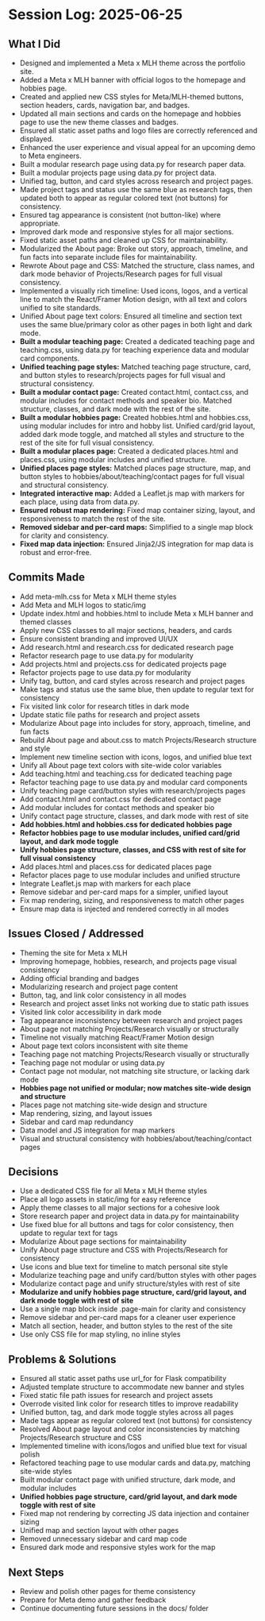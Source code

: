 # Session Log: 2025-06-25

## What I Did
- Designed and implemented a Meta x MLH theme across the portfolio site.
- Added a Meta x MLH banner with official logos to the homepage and hobbies page.
- Created and applied new CSS styles for Meta/MLH-themed buttons, section headers, cards, navigation bar, and badges.
- Updated all main sections and cards on the homepage and hobbies page to use the new theme classes and badges.
- Ensured all static asset paths and logo files are correctly referenced and displayed.
- Enhanced the user experience and visual appeal for an upcoming demo to Meta engineers.
- Built a modular research page using data.py for research paper data.
- Built a modular projects page using data.py for project data.
- Unified tag, button, and card styles across research and project pages.
- Made project tags and status use the same blue as research tags, then updated both to appear as regular colored text (not buttons) for consistency.
- Ensured tag appearance is consistent (not button-like) where appropriate.
- Improved dark mode and responsive styles for all major sections.
- Fixed static asset paths and cleaned up CSS for maintainability.
- Modularized the About page: Broke out story, approach, timeline, and fun facts into separate include files for maintainability.
- Rewrote About page and CSS: Matched the structure, class names, and dark mode behavior of Projects/Research pages for full visual consistency.
- Implemented a visually rich timeline: Used icons, logos, and a vertical line to match the React/Framer Motion design, with all text and colors unified to site standards.
- Unified About page text colors: Ensured all timeline and section text uses the same blue/primary color as other pages in both light and dark mode.
- **Built a modular teaching page:** Created a dedicated teaching page and teaching.css, using data.py for teaching experience data and modular card components.
- **Unified teaching page styles:** Matched teaching page structure, card, and button styles to research/projects pages for full visual and structural consistency.
- **Built a modular contact page:** Created contact.html, contact.css, and modular includes for contact methods and speaker bio. Matched structure, classes, and dark mode with the rest of the site.
- **Built a modular hobbies page:** Created hobbies.html and hobbies.css, using modular includes for intro and hobby list. Unified card/grid layout, added dark mode toggle, and matched all styles and structure to the rest of the site for full visual consistency.
- **Built a modular places page:** Created a dedicated places.html and places.css, using modular includes and unified structure.
- **Unified places page styles:** Matched places page structure, map, and button styles to hobbies/about/teaching/contact pages for full visual and structural consistency.
- **Integrated interactive map:** Added a Leaflet.js map with markers for each place, using data from data.py.
- **Ensured robust map rendering:** Fixed map container sizing, layout, and responsiveness to match the rest of the site.
- **Removed sidebar and per-card maps:** Simplified to a single map block for clarity and consistency.
- **Fixed map data injection:** Ensured Jinja2/JS integration for map data is robust and error-free.

## Commits Made
- Add meta-mlh.css for Meta x MLH theme styles
- Add Meta and MLH logos to static/img
- Update index.html and hobbies.html to include Meta x MLH banner and themed classes
- Apply new CSS classes to all major sections, headers, and cards
- Ensure consistent branding and improved UI/UX
- Add research.html and research.css for dedicated research page
- Refactor research page to use data.py for modularity
- Add projects.html and projects.css for dedicated projects page
- Refactor projects page to use data.py for modularity
- Unify tag, button, and card styles across research and project pages
- Make tags and status use the same blue, then update to regular text for consistency
- Fix visited link color for research titles in dark mode
- Update static file paths for research and project assets
- Modularize About page into includes for story, approach, timeline, and fun facts
- Rebuild About page and about.css to match Projects/Research structure and style
- Implement new timeline section with icons, logos, and unified blue text
- Unify all About page text colors with site-wide color variables
- Add teaching.html and teaching.css for dedicated teaching page
- Refactor teaching page to use data.py and modular card components
- Unify teaching page card/button styles with research/projects pages
- Add contact.html and contact.css for dedicated contact page
- Add modular includes for contact methods and speaker bio
- Unify contact page structure, classes, and dark mode with rest of site
- **Add hobbies.html and hobbies.css for dedicated hobbies page**
- **Refactor hobbies page to use modular includes, unified card/grid layout, and dark mode toggle**
- **Unify hobbies page structure, classes, and CSS with rest of site for full visual consistency**
- Add places.html and places.css for dedicated places page
- Refactor places page to use modular includes and unified structure
- Integrate Leaflet.js map with markers for each place
- Remove sidebar and per-card maps for a simpler, unified layout
- Fix map rendering, sizing, and responsiveness to match other pages
- Ensure map data is injected and rendered correctly in all modes

## Issues Closed / Addressed
- Theming the site for Meta x MLH
- Improving homepage, hobbies, research, and projects page visual consistency
- Adding official branding and badges
- Modularizing research and project page content
- Button, tag, and link color consistency in all modes
- Research and project asset links not working due to static path issues
- Visited link color accessibility in dark mode
- Tag appearance inconsistency between research and project pages
- About page not matching Projects/Research visually or structurally
- Timeline not visually matching React/Framer Motion design
- About page text colors inconsistent with site theme
- Teaching page not matching Projects/Research visually or structurally
- Teaching page not modular or using data.py
- Contact page not modular, not matching site structure, or lacking dark mode
- **Hobbies page not unified or modular; now matches site-wide design and structure**
- Places page not matching site-wide design and structure
- Map rendering, sizing, and layout issues
- Sidebar and card map redundancy
- Data model and JS integration for map markers
- Visual and structural consistency with hobbies/about/teaching/contact pages

## Decisions
- Use a dedicated CSS file for all Meta x MLH theme styles
- Place all logo assets in static/img for easy reference
- Apply theme classes to all major sections for a cohesive look
- Store research paper and project data in data.py for maintainability
- Use fixed blue for all buttons and tags for color consistency, then update to regular text for tags
- Modularize About page sections for maintainability
- Unify About page structure and CSS with Projects/Research for consistency
- Use icons and blue text for timeline to match personal site style
- Modularize teaching page and unify card/button styles with other pages
- Modularize contact page and unify structure/styles with rest of site
- **Modularize and unify hobbies page structure, card/grid layout, and dark mode toggle with rest of site**
- Use a single map block inside .page-main for clarity and consistency
- Remove sidebar and per-card maps for a cleaner user experience
- Match all section, header, and button styles to the rest of the site
- Use only CSS file for map styling, no inline styles

## Problems & Solutions
- Ensured all static asset paths use url_for for Flask compatibility
- Adjusted template structure to accommodate new banner and styles
- Fixed static file path issues for research and project assets
- Overrode visited link color for research titles to improve readability
- Unified button, tag, and dark mode toggle styles across all pages
- Made tags appear as regular colored text (not buttons) for consistency
- Resolved About page layout and color inconsistencies by matching Projects/Research structure and CSS
- Implemented timeline with icons/logos and unified blue text for visual polish
- Refactored teaching page to use modular cards and data.py, matching site-wide styles
- Built modular contact page with unified structure, dark mode, and modular includes
- **Unified hobbies page structure, card/grid layout, and dark mode toggle with rest of site**
- Fixed map not rendering by correcting JS data injection and container sizing
- Unified map and section layout with other pages
- Removed unnecessary sidebar and card map code
- Ensured dark mode and responsive styles work for the map

## Next Steps
- Review and polish other pages for theme consistency
- Prepare for Meta demo and gather feedback
- Continue documenting future sessions in the docs/ folder
